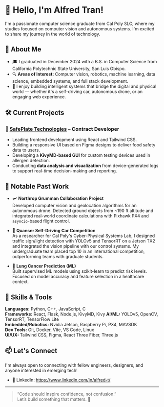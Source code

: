 # 👋 Hello, I'm Alfred Tran!

I'm a passionate computer science graduate from Cal Poly SLO, where my studies focused on computer vision and autonomous systems. I'm excited to share my journey in the world of technology.

## 🚀 About Me

- 🎓 I graduated in December 2024 with a B.S. in Computer Science from California Polytechnic State University, San Luis Obispo.
- 🔍 **Areas of Interest:** Computer vision, robotics, machine learning, data science, embedded systems, and full stack development.
- 🤖 I enjoy building intelligent systems that bridge the digital and physical world — whether it's a self-driving car, autonomous drone, or an engaging web experience.

## 🛠️ Current Projects

### 🧾 [SafePlate Technologies](https://www.safeplatetech.com/) – Contract Developer
- Leading frontend development using React and Tailwind CSS.
- Building a responsive UI based on Figma designs to deliver food safety data to users.
- Developing a **KivyMD-based GUI** for custom testing devices used in allergen detection.
- Conducting **data analysis and visualization** from device-generated logs to support real-time decision-making and reporting.

## 🔬 Notable Past Work

- 🛩️ **Northrop Grumman Collaboration Project**  
  Developed computer vision and geolocation algorithms for an autonomous drone. Detected ground objects from ~190 ft altitude and integrated real-world coordinate calculations with Pixhawk PX4 and `asyncio`-based flight control.

- 🚗 **Quanser Self-Driving Car Competition**  
  As a researcher for Cal Poly's Cyber-Physical Systems Lab, I designed traffic sign/light detection with YOLOv5 and TensorRT on a Jetson TX2 and integrated the vision pipeline with our control systems. My undergraduate team placed top 10 in an international competition, outperforming teams with graduate students. 

- 🧠 **Lung Cancer Prediction (ML)**  
  Built supervised ML models using scikit-learn to predict risk levels. Focused on model accuracy and feature selection in a healthcare context.

## 🧰 Skills & Tools

**Languages:** Python, C++, JavaScript, C  
**Frameworks:** React, Flask, Node.js, KivyMD, Kivy
**AI/ML:** YOLOv5, OpenCV, TensorRT, TensorFlow Lite  
**Embedded/Robotics:** Nvidia Jetson, Raspberry Pi, PX4, MAVSDK  
**Dev Tools:** Git, Docker, Vite, VS Code, Linux  
**UI/UX:** Tailwind CSS, Figma, React Three Fiber, Three.js  

## 📫 Let's Connect

I'm always open to connecting with fellow engineers, designers, and anyone interested in emerging tech!

- 💼 LinkedIn: https://www.linkedin.com/in/alfred-t/ 

---

> “Code should inspire confidence, not confusion.”  
> Let’s build something that matters. 🚀
